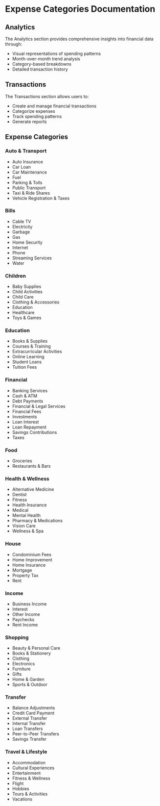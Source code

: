 # Expense Categories Documentation

## Analytics

The Analytics section provides comprehensive insights into financial data through:

- Visual representations of spending patterns
- Month-over-month trend analysis
- Category-based breakdowns
- Detailed transaction history

## Transactions

The Transactions section allows users to:

- Create and manage financial transactions
- Categorize expenses
- Track spending patterns
- Generate reports

## Expense Categories

### Auto & Transport
- Auto Insurance
- Car Loan
- Car Maintenance
- Fuel
- Parking & Tolls
- Public Transport
- Taxi & Ride Shares
- Vehicle Registration & Taxes

### Bills
- Cable TV
- Electricity
- Garbage
- Gas
- Home Security
- Internet
- Phone
- Streaming Services
- Water

### Children
- Baby Supplies
- Child Activities
- Child Care
- Clothing & Accessories
- Education
- Healthcare
- Toys & Games

### Education
- Books & Supplies
- Courses & Training
- Extracurricular Activities
- Online Learning
- Student Loans
- Tuition Fees

### Financial
- Banking Services
- Cash & ATM
- Debt Payments
- Financial & Legal Services
- Financial Fees
- Investments
- Loan Interest
- Loan Repayment
- Savings Contributions
- Taxes

### Food
- Groceries
- Restaurants & Bars

### Health & Wellness
- Alternative Medicine
- Dentist
- Fitness
- Health Insurance
- Medical
- Mental Health
- Pharmacy & Medications
- Vision Care
- Wellness & Spa

### House
- Condominium Fees
- Home Improvement
- Home Insurance
- Mortgage
- Property Tax
- Rent

### Income
- Business Income
- Interest
- Other Income
- Paychecks
- Rent Income

### Shopping
- Beauty & Personal Care
- Books & Stationery
- Clothing
- Electronics
- Furniture
- Gifts
- Home & Garden
- Sports & Outdoor

### Transfer
- Balance Adjustments
- Credit Card Payment
- External Transfer
- Internal Transfer
- Loan Transfers
- Peer-to-Peer Transfers
- Savings Transfer

### Travel & Lifestyle
- Accommodation
- Cultural Experiences
- Entertainment
- Fitness & Wellness
- Flight
- Hobbies
- Tours & Activities
- Vacations
